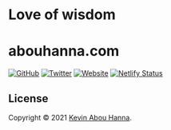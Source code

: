 
# Love of wisdom
# abouhanna.com

[![GitHub](https://img.shields.io/badge/GitHub-kevinabouhanna-0366d6.svg)](https://github.com/kevinabouhanna) [![Twitter](https://img.shields.io/badge/Twitter-@kevinabouhanna-1DA1F2.svg)](https://twitter.com/kevinabouhanna) [![Website](https://img.shields.io/badge/Website-abouhanna.com-4B86AF.svg)](https://abouhanna.com) [![Netlify Status](https://api.netlify.com/api/v1/badges/fd7c431a-df07-42f2-8a32-94336a203579/deploy-status)](https://app.netlify.com/sites/abouhanna/deploys)

## License

Copyright &copy; 2021 [Kevin Abou Hanna](https://abouhanna.com).

